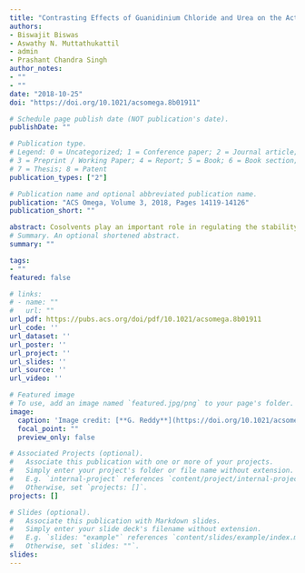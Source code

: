 ```yaml
---
title: "Contrasting Effects of Guanidinium Chloride and Urea on the Activity and Unfolding of Lysozyme"
authors: 
- Biswajit Biswas
- Aswathy N. Muttathukattil
- admin
- Prashant Chandra Singh
author_notes:
- ""
- ""
date: "2018-10-25"
doi: "https://doi.org/10.1021/acsomega.8b01911"

# Schedule page publish date (NOT publication's date).
publishDate: ""

# Publication type.
# Legend: 0 = Uncategorized; 1 = Conference paper; 2 = Journal article;
# 3 = Preprint / Working Paper; 4 = Report; 5 = Book; 6 = Book section;
# 7 = Thesis; 8 = Patent
publication_types: ["2"]

# Publication name and optional abbreviated publication name.
publication: "ACS Omega, Volume 3, 2018, Pages 14119-14126"
publication_short: ""

abstract: Cosolvents play an important role in regulating the stability and function of proteins present in the cell. We studied the role of cosolvents, urea and guanidinium chloride (GdmCl), which act as protein denaturants, in the catalytic activity and structural stability of the protein lysozyme using activity measurements, spectroscopy, and molecular dynamics simulations. We find that the activity of lysozyme increases on the addition of urea, whereas it decreases sharply on the addition of GdmCl. At low GdmCl concentrations ([GdmCl] < 4 M), the activity of lysozyme decreases, even though there is no significant perturbation in the structure of the lysozyme folded state. We find that this is due to the strong interaction of the Gdm+ ion with the residues Asp52 and Glu35, which are present in the lysozyme catalytic site. In contrast, urea interacts with Trp63 present in the loop region present near the active site of lysozyme, inducing minor conformational changes in lysozyme, which can increase the activity of lysozyme. At higher denaturant concentrations, experiments show that GdmCl completely denatures the protein, whereas the folded state is stable in the presence of urea. We further show that GdmCl denatures lysozyme with the disulfide bonds intact in the protein, whereas urea denatures the protein only when the disulfide bonds are broken using reducing agents.
# Summary. An optional shortened abstract.
summary: ""

tags:
- ""
featured: false

# links:
# - name: ""
#   url: ""
url_pdf: https://pubs.acs.org/doi/pdf/10.1021/acsomega.8b01911
url_code: ''
url_dataset: ''
url_poster: ''
url_project: ''
url_slides: ''
url_source: ''
url_video: ''

# Featured image
# To use, add an image named `featured.jpg/png` to your page's folder. 
image:
  caption: 'Image credit: [**G. Reddy**](https://doi.org/10.1021/acsomega.8b01911)'
  focal_point: ""
  preview_only: false

# Associated Projects (optional).
#   Associate this publication with one or more of your projects.
#   Simply enter your project's folder or file name without extension.
#   E.g. `internal-project` references `content/project/internal-project/index.md`.
#   Otherwise, set `projects: []`.
projects: []

# Slides (optional).
#   Associate this publication with Markdown slides.
#   Simply enter your slide deck's filename without extension.
#   E.g. `slides: "example"` references `content/slides/example/index.md`.
#   Otherwise, set `slides: ""`.
slides:
---
```

